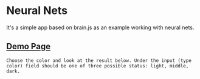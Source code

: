 # Neural Nets
It's a simple app based on brain.js as an example working with neural nets.

## [Demo Page](https://frentsel.github.io/neural-nets/)
`Choose the color and look at the result below. Under the input (type color) field should be one of three possible status: light, middle, dark. `